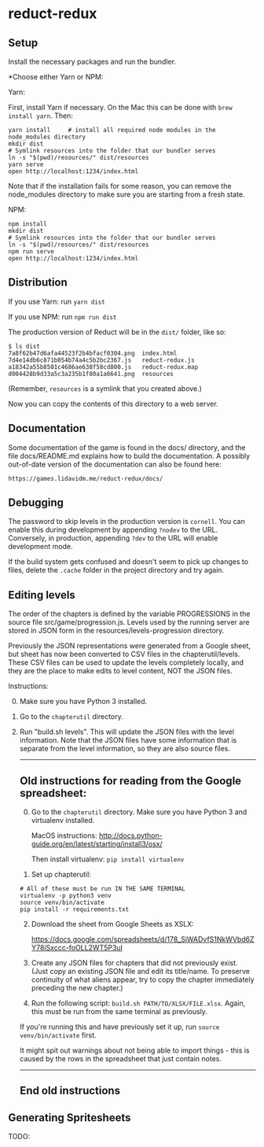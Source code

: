 reduct-redux
============

Setup
-----

Install the necessary packages and run the bundler.

*Choose either Yarn or NPM:

Yarn:

First, install Yarn if necessary. On the Mac this can be done with `brew install yarn`. Then:

```
yarn install     # install all required node modules in the node_modules directory
mkdir dist
# Symlink resources into the folder that our bundler serves
ln -s "$(pwd)/resources/" dist/resources
yarn serve
open http://localhost:1234/index.html
```

Note that if the installation fails for some reason, you can remove the
node_modules directory to make sure you are starting from a fresh state.

NPM:

```
npm install
mkdir dist
# Symlink resources into the folder that our bundler serves
ln -s "$(pwd)/resources/" dist/resources
npm run serve
open http://localhost:1234/index.html
```

Distribution
------------

If you use Yarn: run `yarn dist`

If you use NPM: run `npm run dist`

The production version of Reduct will be in the `dist/` folder, like so:

```
$ ls dist
7a8f62b47d6afa44523f2b4bfacf0304.png  index.html
7d4e14db6c871b054b74a4c5b2bc2367.js   reduct-redux.js
a18342a55b8501c4686ae638f58cd800.js   reduct-redux.map
d004428b9d33a5c3a235b1f80a1a6641.png  resources
```

(Remember, `resources` is a symlink that you created above.)

Now you can copy the contents of this directory to a web server.

Documentation
-------------

Some documentation of the game is found in the docs/ directory, and
the file docs/README.md explains how to build the documentation.
A possibly out-of-date version of the documentation can also be
found here:

    https://games.lidavidm.me/reduct-redux/docs/

Debugging
---------

The password to skip levels in the production version is
`cornell`. You can enable this during development by appending
`?nodev` to the URL. Conversely, in production, appending `?dev` to
the URL will enable development mode.

If the build system gets confused and doesn't seem to pick up changes
to files, delete the `.cache` folder in the project directory and try
again.

Editing levels
----------------

The order of the chapters is defined by the variable PROGRESSIONS in the
source file src/game/progression.js. Levels used by the running server
are stored in JSON form in the resources/levels-progression directory.

Previously the JSON representations were generated from a Google
sheet, but sheet has now been converted to CSV files in the
chapterutil/levels. These CSV files can be used to update the levels
completely locally, and they are the place to make edits to level
content, NOT the JSON files.


Instructions:

0. Make sure you have Python 3 installed.
1. Go to the `chapterutil` directory.
2. Run "build.sh levels". This will update the JSON files with the level information.
   Note that the JSON files have some information that is separate from the level
   information, so they are also source files.

    --------
    Old instructions for reading from the Google spreadsheet:
    --------

    0. Go to the `chapterutil` directory. Make sure you have Python 3 and
        virtualenv installed.

        MacOS instructions:
        http://docs.python-guide.org/en/latest/starting/install3/osx/

        Then install virtualenv: `pip install virtualenv`

    1. Set up chapterutil:

    ```
    # All of these must be run IN THE SAME TERMINAL
    virtualenv -p python3 venv
    source venv/bin/activate
    pip install -r requirements.txt
    ```

    2. Download the sheet from Google Sheets as XSLX:

        https://docs.google.com/spreadsheets/d/178_SiWADvfS1NkWVbd6ZY78iSxccc-foOLL2WT5P3uI

    3. Create any JSON files for chapters that did not previously
    exist. (Just copy an existing JSON file and edit its title/name. To
    preserve continuity of what aliens appear, try to copy the chapter
    immediately preceding the new chapter.)
    4. Run the following script: `build.sh PATH/TO/XLSX/FILE.xlsx`.
    Again, this must be run from the same
    terminal as previously.

    If you're running this and have previously set it up, run `source
    venv/bin/activate` first.

    It might spit out warnings about not being able to import things -
    this is caused by the rows in the spreadsheet that just contain
    notes.

    --------
    End old instructions
    --------

Generating Spritesheets
-----------------------

TODO:

